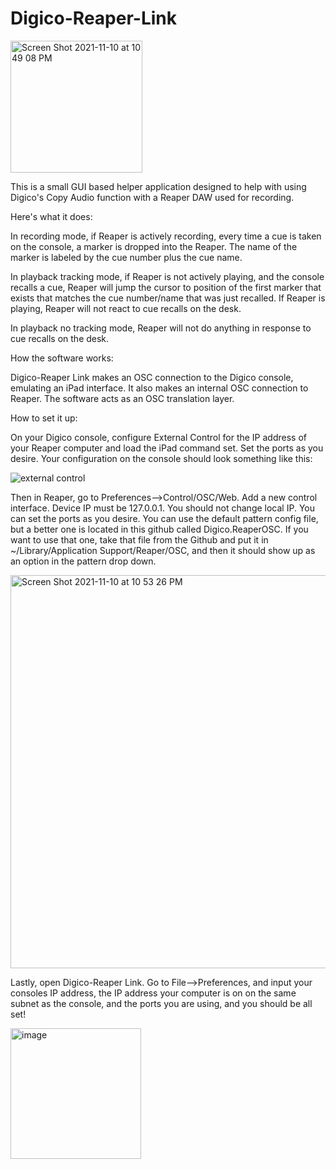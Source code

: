 # Digico-Reaper-Link
<img width="211" alt="Screen Shot 2021-11-10 at 10 49 08 PM" src="https://user-images.githubusercontent.com/79057472/141206402-2f8f9612-7a2f-491a-9cb9-8ba5ffe6638e.png">


This is a small GUI based helper application designed to help with using Digico's Copy Audio function with a Reaper DAW used for recording. 

Here's what it does:

In recording mode, if Reaper is actively recording, every time a cue is taken on the console, a marker is dropped into the Reaper. The name of the marker is labeled by the cue number plus the cue name. 

In playback tracking mode, if Reaper is not actively playing, and the console recalls a cue, Reaper will jump the cursor to position of the first marker that exists that matches the cue number/name that was just recalled. If Reaper is playing, Reaper will not react to cue recalls on the desk. 

In playback no tracking mode, Reaper will not do anything in response to cue recalls on the desk. 

How the software works:

Digico-Reaper Link makes an OSC connection to the Digico console, emulating an iPad interface. It also makes an internal OSC connection to Reaper. The software acts as an OSC translation layer. 

How to set it up:

On your Digico console, configure External Control for the IP address of your Reaper computer and load the iPad command set. 
Set the ports as you desire. Your configuration on the console should look something like this:

![external control](https://user-images.githubusercontent.com/79057472/141206529-99671316-4b3b-47c3-96af-803fbd5f8889.jpg)


Then in Reaper, go to Preferences-->Control/OSC/Web. 
Add a new control interface. Device IP must be 127.0.0.1. You should not change local IP. You can set the ports as you desire. You can use the default pattern config file, but a better one is located in this github called Digico.ReaperOSC. If you want to use that one, take that file from the Github and put it in ~/Library/Application Support/Reaper/OSC, and then it should show up as an option in the pattern drop down. 

<img width="629" alt="Screen Shot 2021-11-10 at 10 53 26 PM" src="https://user-images.githubusercontent.com/79057472/141206755-fb282265-9c9e-413b-b911-3b6037ed5e01.png">

Lastly, open Digico-Reaper Link. Go to File-->Preferences, and input your consoles IP address, the IP address your computer is on on the same subnet as the console, and the ports you are using, and you should be all set!

<img width="209" alt="image" src="https://user-images.githubusercontent.com/79057472/141976598-53eafc70-84b3-40c2-9531-ebab6ae312c4.png">

